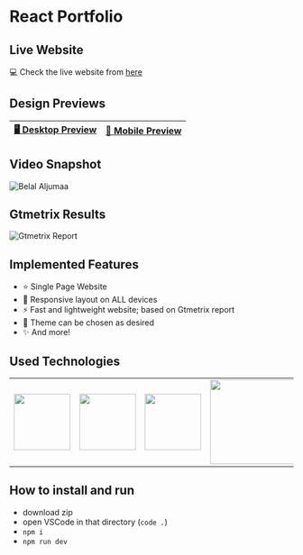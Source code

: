 # React Portfolio

## Live Website

💻 Check the live website from [here](https://belal-aljumaa-portfolio.netlify.app)

## Design Previews

| [🖥️ Desktop Preview](https://user-images.githubusercontent.com/92271729/204122431-e6fc9e5a-bb45-498b-8268-6a655dd41271.png) | [📱 Mobile Preview](https://user-images.githubusercontent.com/92271729/204122491-cc37edb1-b692-416b-848f-7397cf3919c9.png) |
| -------------------------------------------------- | ----------------------------------------------- |

## Video Snapshot

![Belal Aljumaa](https://user-images.githubusercontent.com/92271729/204123593-b43751e2-774f-4758-b72f-0058ed2fab12.gif)

## Gtmetrix Results

![Gtmetrix Report](https://user-images.githubusercontent.com/92271729/204121488-5dda8037-a394-4e7d-9f0a-76d87848c7d5.png)

## Implemented Features

- ⭐ Single Page Website
- 🤖 Responsive layout on ALL devices
- ⚡ Fast and lightweight website; based on Gtmetrix report
- 🎨 Theme can be chosen as desired
- ✨ And more!

## Used Technologies

<table>
  <tr>
    <td>
      <img src="https://user-images.githubusercontent.com/92271729/204122321-7279cad1-f900-4924-9c3e-348551b3d542.png" width="100" height="100">
    </td>
    <td>
      <img src="https://user-images.githubusercontent.com/92271729/204122318-2b0766c4-f70e-478e-a85e-0be1df813e05.png" width="100" height="100">
    </td>
    <td>
      <img src="https://user-images.githubusercontent.com/92271729/204122324-300f1320-e8f7-429b-86e3-4ef0ef6ac707.png" width="100" height="100">
    </td>
    <td>
      <img src="https://user-images.githubusercontent.com/92271729/204123683-7ac56700-b98c-4215-ae43-a4bfcbffec94.png" width="200" height="150">
    </td>
  </tr>
</table>


## How to install and run

- download zip
- open VSCode in that directory (`code .`)
- `npm i`
- `npm run dev`
